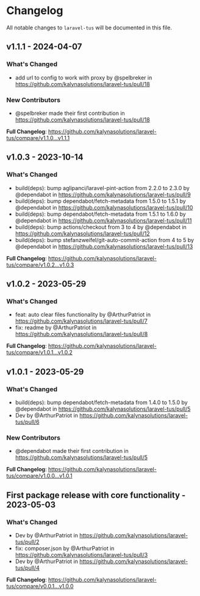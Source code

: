 # Changelog

All notable changes to `laravel-tus` will be documented in this file.

## v1.1.1 - 2024-04-07

### What's Changed

* add url to config to work with proxy by @spelbreker in https://github.com/kalynasolutions/laravel-tus/pull/18

### New Contributors

* @spelbreker made their first contribution in https://github.com/kalynasolutions/laravel-tus/pull/18

**Full Changelog**: https://github.com/kalynasolutions/laravel-tus/compare/v1.1.0...v1.1.1

## v1.0.3 - 2023-10-14

### What's Changed

- build(deps): bump aglipanci/laravel-pint-action from 2.2.0 to 2.3.0 by @dependabot in https://github.com/kalynasolutions/laravel-tus/pull/9
- build(deps): bump dependabot/fetch-metadata from 1.5.0 to 1.5.1 by @dependabot in https://github.com/kalynasolutions/laravel-tus/pull/10
- build(deps): bump dependabot/fetch-metadata from 1.5.1 to 1.6.0 by @dependabot in https://github.com/kalynasolutions/laravel-tus/pull/11
- build(deps): bump actions/checkout from 3 to 4 by @dependabot in https://github.com/kalynasolutions/laravel-tus/pull/12
- build(deps): bump stefanzweifel/git-auto-commit-action from 4 to 5 by @dependabot in https://github.com/kalynasolutions/laravel-tus/pull/13

**Full Changelog**: https://github.com/kalynasolutions/laravel-tus/compare/v1.0.2...v1.0.3

## v1.0.2 - 2023-05-29

### What's Changed

- feat: auto clear files functionality by @ArthurPatriot in https://github.com/kalynasolutions/laravel-tus/pull/7
- fix: readme by @ArthurPatriot in https://github.com/kalynasolutions/laravel-tus/pull/8

**Full Changelog**: https://github.com/kalynasolutions/laravel-tus/compare/v1.0.1...v1.0.2

## v1.0.1 - 2023-05-29

### What's Changed

- build(deps): bump dependabot/fetch-metadata from 1.4.0 to 1.5.0 by @dependabot in https://github.com/kalynasolutions/laravel-tus/pull/5
- Dev by @ArthurPatriot in https://github.com/kalynasolutions/laravel-tus/pull/6

### New Contributors

- @dependabot made their first contribution in https://github.com/kalynasolutions/laravel-tus/pull/5

**Full Changelog**: https://github.com/kalynasolutions/laravel-tus/compare/v1.0.0...v1.0.1

## First package release with core functionality - 2023-05-03

### What's Changed

- Dev by @ArthurPatriot in https://github.com/kalynasolutions/laravel-tus/pull/2
- fix: composer.json by @ArthurPatriot in https://github.com/kalynasolutions/laravel-tus/pull/3
- Dev by @ArthurPatriot in https://github.com/kalynasolutions/laravel-tus/pull/4

**Full Changelog**: https://github.com/kalynasolutions/laravel-tus/compare/v0.0.1...v1.0.0
